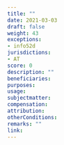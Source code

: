 ```yaml
---
title: ""
date: 2021-03-03
draft: false
weight: 43
exceptions:
- info52d
jurisdictions:
- AT
score: 0
description: "" 
beneficiaries:
purposes: 
usage:
subjectmatter:
compensation:
attribution: 
otherConditions: 
remarks: ""
link: 
---
```

